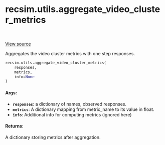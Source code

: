 <div itemscope itemtype="http://developers.google.com/ReferenceObject">
<meta itemprop="name" content="recsim.utils.aggregate_video_cluster_metrics" />
<meta itemprop="path" content="Stable" />
</div>

# recsim.utils.aggregate_video_cluster_metrics

<!-- Insert buttons -->

<table class="tfo-notebook-buttons tfo-api" align="left">
</table>

<a target="_blank" href="https://github.com/google-research/recsim/tree/master/recsim/utils.py">View
source</a>

<!-- Start diff -->
Aggregates the video cluster metrics with one step responses.

```python
recsim.utils.aggregate_video_cluster_metrics(
    responses,
    metrics,
    info=None
)
```

<!-- Placeholder for "Used in" -->

#### Args:

*   <b>`responses`</b>: a dictionary of names, observed responses.
*   <b>`metrics`</b>: A dictionary mapping from metric_name to its value in
    float.
*   <b>`info`</b>: Additional info for computing metrics (ignored here)

#### Returns:

A dictionary storing metrics after aggregation.
